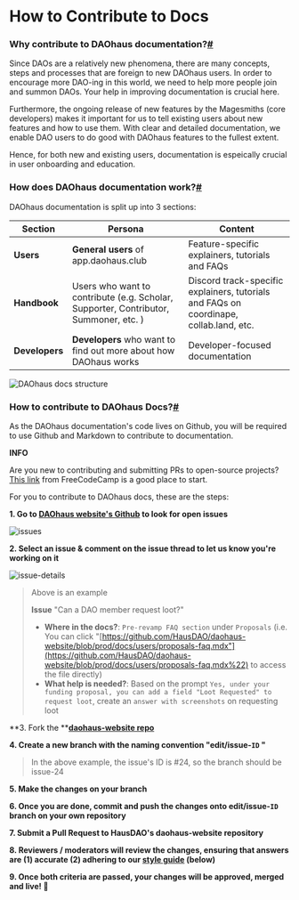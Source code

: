 # How to Contribute to Docs

### Why contribute to DAOhaus documentation?[#](https://daohaus.club/docs/handbook/contributors/contributors-docs#why-contribute-to-daohaus-documentation)

Since DAOs are a relatively new phenomena, there are many concepts, steps and processes that are foreign to new DAOhaus users. In order to encourage more DAO-ing in this world, we need to help more people join and summon DAOs. Your help in improving documentation is crucial here.

Furthermore, the ongoing release of new features by the Magesmiths (core developers) makes it important for us to tell existing users about new features and how to use them. With clear and detailed documentation, we enable DAO users to do good with DAOhaus features to the fullest extent.

Hence, for both new and existing users, documentation is espeically crucial in user onboarding and education.

### How does DAOhaus documentation work?[#](https://daohaus.club/docs/handbook/contributors/contributors-docs#how-does-daohaus-documentation-work) <a href="how-does-daohaus-documentation-work" id="how-does-daohaus-documentation-work"></a>

DAOhaus documentation is split up into 3 sections:

| Section        | Persona                                                                              | Content                                                                                |
| -------------- | ------------------------------------------------------------------------------------ | -------------------------------------------------------------------------------------- |
| **Users**      | **General users** of app.daohaus.club                                                | Feature-specific explainers, tutorials and FAQs                                        |
| **Handbook**   | Users who want to contribute (e.g. Scholar, Supporter, Contributor, Summoner, etc. ) | Discord track-specific explainers, tutorials and FAQs on coordinape, collab.land, etc. |
| **Developers** | **Developers** who want to find out more about how DAOhaus works                     | Developer-focused documentation                                                        |

![DAOhaus docs structure](https://i.imgur.com/t63VXTL.png)

### How to contribute to DAOhaus Docs?[#](https://daohaus.club/docs/handbook/contributors/contributors-docs#how-to-contribute-to-daohaus-docs) <a href="how-to-contribute-to-daohaus-docs" id="how-to-contribute-to-daohaus-docs"></a>

As the DAOhaus documentation's code lives on Github, you will be required to use Github and Markdown to contribute to documentation.

**INFO**

Are you new to contributing and submitting PRs to open-source projects? [This link](https://www.freecodecamp.org/news/how-to-make-your-first-pull-request-on-github-3/) from FreeCodeCamp is a good place to start.

For you to contribute to DAOhaus docs, these are the steps:

**1. Go to **[**DAOhaus website's Github**](https://github.com/HausDAO/daohaus-website/issues)** to look for open issues**

![issues](https://i.imgur.com/9n73PSW.png)

**2. Select an issue & comment on the issue thread to let us know you're working on it**

![issue-details](https://user-images.githubusercontent.com/28977938/129000142-a82cf602-a33b-40a2-9779-74401ee6c329.png)

> Above is an example
>
> **Issue** "Can a DAO member request loot?"
>
> * **Where in the docs?**: `Pre-revamp FAQ section` under `Proposals` (i.e. You can click "[https://github.com/HausDAO/daohaus-website/blob/prod/docs/users/proposals-faq.mdx"](https://github.com/HausDAO/daohaus-website/blob/prod/docs/users/proposals-faq.mdx%22) to access the file directly)
> * **What help is needed?**: Based on the prompt `Yes, under your funding proposal, you can add a field "Loot Requested" to request loot`, create an `answer with screenshots` on requesting loot

**3. Fork the **[**daohaus-website repo**](https://github.com/HausDAO/daohaus-website)

**4. Create a new branch with the naming convention "edit/issue-`ID` "**

> In the above example, the issue's ID is #24, so the branch should be issue-24

**5. Make the changes on your branch**

**6. Once you are done, commit and push the changes onto edit/issue-`ID` branch on your own repository**

**7. Submit a Pull Request to HausDAO's daohaus-website repository**

**8. Reviewers / moderators will review the changes, ensuring that answers are (1) accurate (2) adhering to our **[**style guide**](https://hackmd.io/vI1\_pmTJTmy2\_u0U7ZYQbA?both#43-Style-Guide)** (below)**

**9. Once both criteria are passed, your changes will be approved, merged and live! 🎉**
